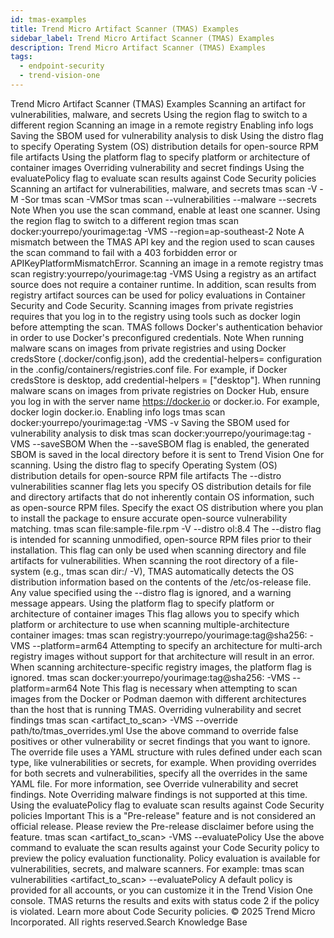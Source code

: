 ```yaml
---
id: tmas-examples
title: Trend Micro Artifact Scanner (TMAS) Examples
sidebar_label: Trend Micro Artifact Scanner (TMAS) Examples
description: Trend Micro Artifact Scanner (TMAS) Examples
tags:
  - endpoint-security
  - trend-vision-one
---
```


 Trend Micro Artifact Scanner (TMAS) Examples Scanning an artifact for vulnerabilities, malware, and secrets Using the region flag to switch to a different region Scanning an image in a remote registry Enabling info logs Saving the SBOM used for vulnerability analysis to disk Using the distro flag to specify Operating System (OS) distribution details for open-source RPM file artifacts Using the platform flag to specify platform or architecture of container images Overriding vulnerability and secret findings Using the evaluatePolicy flag to evaluate scan results against Code Security policies Scanning an artifact for vulnerabilities, malware, and secrets tmas scan <artifact to scan> -V -M -Sor tmas scan <artifact to scan> -VMSor tmas scan <artifact to scan> --vulnerabilities --malware --secrets Note When you use the scan command, enable at least one scanner. Using the region flag to switch to a different region tmas scan docker:yourrepo/yourimage:tag -VMS --region=ap-southeast-2 Note A mismatch between the TMAS API key and the region used to scan causes the scan command to fail with a 403 forbidden error or APIKeyPlatformMismatchError. Scanning an image in a remote registry tmas scan registry:yourrepo/yourimage:tag -VMS Using a registry as an artifact source does not require a container runtime. In addition, scan results from registry artifact sources can be used for policy evaluations in Container Security and Code Security. Scanning images from private registries requires that you log in to the registry using tools such as docker login before attempting the scan. TMAS follows Docker's authentication behavior in order to use Docker's preconfigured credentials. Note When running malware scans on images from private registries and using Docker credsStore (.docker/config.json), add the credential-helpers=<your credsStore> configuration in the .config/containers/registries.conf file. For example, if Docker credsStore is desktop, add credential-helpers = ["desktop"]. When running malware scans on images from private registries on Docker Hub, ensure you log in with the server name https://docker.io or docker.io. For example, docker login docker.io. Enabling info logs tmas scan docker:yourrepo/yourimage:tag -VMS -v Saving the SBOM used for vulnerability analysis to disk tmas scan docker:yourrepo/yourimage:tag -VMS --saveSBOM When the --saveSBOM flag is enabled, the generated SBOM is saved in the local directory before it is sent to Trend Vision One for scanning. Using the distro flag to specify Operating System (OS) distribution details for open-source RPM file artifacts The --distro vulnerabilities scanner flag lets you specify OS distribution details for file and directory artifacts that do not inherently contain OS information, such as open-source RPM files. Specify the exact OS distribution where you plan to install the package to ensure accurate open-source vulnerability matching. tmas scan file:sample-file.rpm -V --distro ol:8.4 The --distro flag is intended for scanning unmodified, open-source RPM files prior to their installation. This flag can only be used when scanning directory and file artifacts for vulnerabilities. When scanning the root directory of a file-system (e.g., tmas scan dir:/ -V), TMAS automatically detects the OS distribution information based on the contents of the /etc/os-release file. Any value specified using the --distro flag is ignored, and a warning message appears. Using the platform flag to specify platform or architecture of container images This flag allows you to specify which platform or architecture to use when scanning multiple-architecture container images: tmas scan registry:yourrepo/yourimage:tag@sha256:<multiple-architecture-digest> -VMS --platform=arm64 Attempting to specify an architecture for multi-arch registry images without support for that architecture will result in an error. When scanning architecture-specific registry images, the platform flag is ignored. tmas scan docker:yourrepo/yourimage:tag@sha256:<arm64-specific-digest> -VMS --platform=arm64 Note This flag is necessary when attempting to scan images from the Docker or Podman daemon with different architectures than the host that is running TMAS. Overriding vulnerability and secret findings tmas scan <artifact_to_scan> -VMS --override path/to/tmas_overrides.yml Use the above command to override false positives or other vulnerability or secret findings that you want to ignore. The override file uses a YAML structure with rules defined under each scan type, like vulnerabilities or secrets, for example. When providing overrides for both secrets and vulnerabilities, specify all the overrides in the same YAML file. For more information, see Override vulnerability and secret findings. Note Overriding malware findings is not supported at this time. Using the evaluatePolicy flag to evaluate scan results against Code Security policies Important This is a "Pre-release" feature and is not considered an official release. Please review the Pre-release disclaimer before using the feature. tmas scan <artifact_to_scan> -VMS --evaluatePolicy Use the above command to evaluate the scan results against your Code Security policy to preview the policy evaluation functionality. Policy evaluation is available for vulnerabilities, secrets, and malware scanners. For example: tmas scan vulnerabilities <artifact_to_scan> --evaluatePolicy A default policy is provided for all accounts, or you can customize it in the Trend Vision One console. TMAS returns the results and exits with status code 2 if the policy is violated. Learn more about Code Security policies. © 2025 Trend Micro Incorporated. All rights reserved.Search Knowledge Base